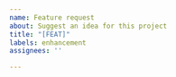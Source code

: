 ```yaml
---
name: Feature request
about: Suggest an idea for this project
title: "[FEAT]"
labels: enhancement
assignees: ''

---
```



